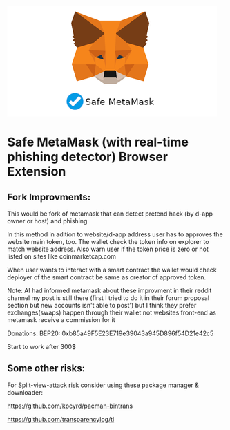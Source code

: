 ![This is an image](./image/download.png)
# Safe MetaMask (with real-time phishing detector) Browser Extension

Fork Improvments:
---
This would be fork of metamask that can detect pretend hack (by d-app owner or host) and phishing

In this method in adition  to website/d-app address user has to approves the website main token, too. The wallet check the token info on explorer to match website address. Also warn user if the token price is zero or not listed on sites like coinmarketcap.com

When user wants to interact with a smart contract the wallet would check deployer of the smart contract be same as creator of approved token.

Note: AI had informed metamask about these improvment in their reddit channel my post is still there (first I tried to do it in their forum proposal section but new accounts isn't able to post') but I think they prefer exchanges(swaps) happen through their wallet not websites front-end as metamask receive a commission for it

Donations:
BEP20: 0xb85a49F5E23E719e39043a945D896f54D21e42c5

Start to work after 300$


Some other risks:
---

For Split-view-attack risk consider using these package manager & downloader:

https://github.com/kpcyrd/pacman-bintrans

https://github.com/transparencylog/tl
 
